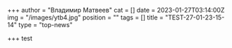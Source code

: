 +++
author = "Владимир Матвеев"
cat = []
date = 2023-01-27T03:14:00Z
img = "/images/ytb4.jpg"
position = ""
tags = []
title = "TEST-27-01-23-15-14"
type = "top-news"

+++
test